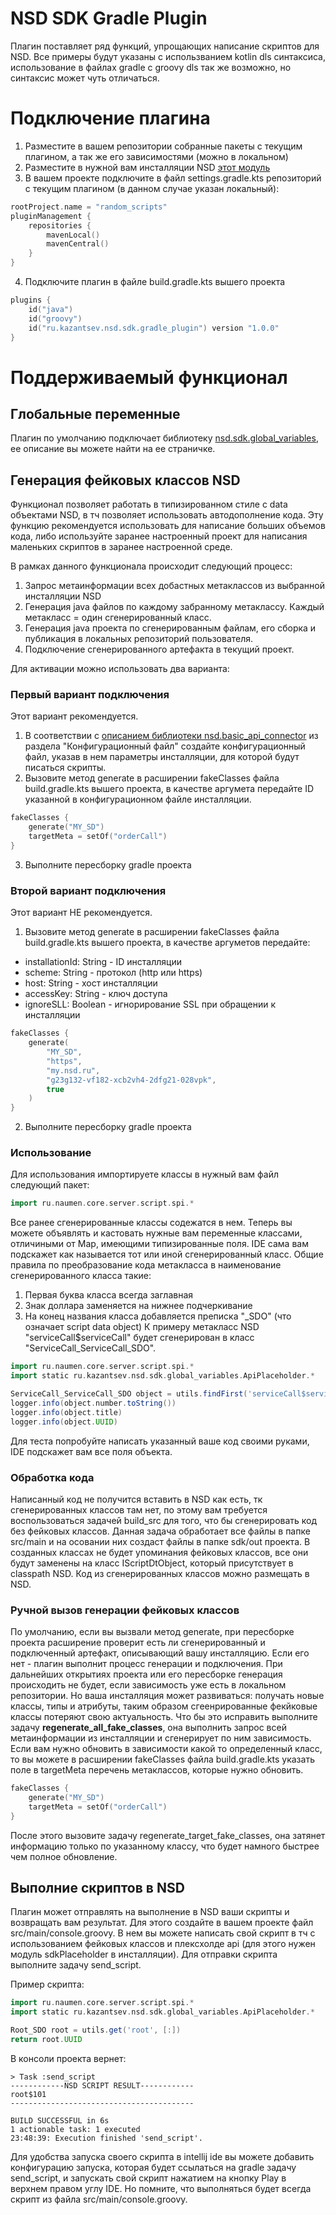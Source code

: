 # NSD SDK Gradle Plugin

Плагин поставляет ряд функций, упрощающих написание скриптов для NSD.
Все примеры будут указаны с использванием kotlin dls синтаксиса, использование в файлах gradle с groovy dls так же возможно, но синтаксис может чуть отличаться.  

# Подключение плагина

1. Разместите в вашем репозитории собранные пакеты с текущим плагином, а так же его зависимостями (можно в локальном)
2. Разместите в нужной вам инсталляции NSD [этот модуль](https://github.com/exeki/nsd.modules.sdk_controller)
3. В вашем проекте подключите в файл settings.gradle.kts репозиторий с текущим плагином (в данном случае указан локальный):
```kotlin
rootProject.name = "random_scripts"
pluginManagement {
    repositories {
        mavenLocal()
        mavenCentral()
    }
}
```
4. Подключите плагин в файле build.gradle.kts вышего проекта
```kotlin
plugins {
    id("java")
    id("groovy")
    id("ru.kazantsev.nsd.sdk.gradle_plugin") version "1.0.0"
}
```

# Поддерживаемый функционал

## Глобальные переменные

Плагин по умолчанию подключает библиотеку [nsd.sdk.global_variables](https://github.com/exeki/nsd.sdk.global_variables), ее описание вы можете найти на ее страничке.

## Генерация фейковых классов NSD

Функционал позволяет работать в типизированном стиле с data объектами NSD, в тч позволяет использовать автодополнение кода.
Эту функцию рекомендуется использовать для написание больших объемов кода, либо используйте заранее настроенный проект для написания маленьких скриптов в заранее настроенной среде.

В рамках данного функционала происходит следующий процесс:
1. Запрос метаинформации всех добастных метаклассов из выбранной инсталляции NSD
2. Генерация java файлов по каждому забранному метаклассу. Каждый метакласс = один сгенерированный класс.
3. Генерация java проекта по сгенерированным файлам, его сборка и публикация в локальных репозиторий пользователя.
4. Подключение сгенерированного артефакта в текущий проект.

Для активации можно использовать два варианта:

### Первый вариант подключения

Этот вариант рекомендуется.

1. В соответствии с [описанием библиотеки nsd.basic_api_connector](https://github.com/exeki/nsd.basic_api_connector/blob/master/README.md) из раздела "Конфигурационный файл" создайте конфигурационный файл, указав в нем параметры инсталляции, для которой будут писаться скрипты. 
2. Вызовите метод generate в расширении fakeClasses файла build.gradle.kts вышего проекта, в качестве аргумета передайте ID указанной в конфигурационном файле инсталляции.
```kotlin
fakeClasses {
    generate("MY_SD")
    targetMeta = setOf("orderCall")
}
```
3. Выполните пересборку gradle проекта

### Второй вариант подключения

Этот вариант НЕ рекомендуется.

1. Вызовите метод generate в расширении fakeClasses файла build.gradle.kts вышего проекта, в качестве аргуметов передайте:
- installationId: String - ID инсталляции 
- scheme: String - протокол (http или https)
- host: String - хост инсталляции
- accessKey: String - ключ доступа
- ignoreSLL: Boolean - игнорирование SSL при обращении к инсталляции
```kotlin
fakeClasses {
    generate(
        "MY_SD",
        "https",
        "my.nsd.ru",
        "g23g132-vf182-xcb2vh4-2dfg21-028vpk",
        true
    )
}
```
2. Выполните пересборку gradle проекта

### Использование

Для использования импортируете классы в нужный вам файл следующий пакет:
```groovy
import ru.naumen.core.server.script.spi.*
```
Все ранее сгенерированные классы содежатся в нем.
Теперь вы можете объявлять и кастовать нужные вам переменные классами, отличиными от Map, имеющими типизированные поля. 
IDE сама вам подскажет как называется тот или иной сгенерированный класс. 
Общие правила по преобразование кода метакласса в наименование сгенерированного класса такие:
1. Первая буква класса всегда заглавная
2. Знак доллара заменяется на нижнее подчеркивание
3. На конец названия класса добавляется преписка "_SDO" (что означает script data object)
К примеру метакласс NSD "serviceCall$serviceCall" будет сгенерирован в класс "ServiceCall_ServiceCall_SDO".
```groovy
import ru.naumen.core.server.script.spi.*
import static ru.kazantsev.nsd.sdk.global_variables.ApiPlaceholder.*

ServiceCall_ServiceCall_SDO object = utils.findFirst('serviceCall$serviceCall', [:]) as ServiceCall_ServiceCall_SDO
logger.info(object.number.toString())
logger.info(object.title)
logger.info(object.UUID)
```
Для теста попробуйте написать указанный ваше код своими руками, IDE подскажет вам все поля объекта.

### Обработка кода

Написанный код не получится вставить в NSD как есть, тк сгенерированных классов там нет, по этому вам требуется воспользоваться задачей build_src для того, что бы сгенерировать код без фейковых классов.
Данная задача обработает все файлы в папке src/main и на осовании них создаст файлы в папке sdk/out проекта. В созданных классах не будет упоминания фейковых классов, все они будут заменены на класс IScriptDtObject, который присутствует в classpath NSD.
Код из сгенерированных классов можно размещать в NSD.

### Ручной вызов генерации фейковых классов

По умолчанию, если вы вызвали метод generate, при пересборке проекта расширение проверит есть ли сгенерированный и подключенный артефакт, описывающий вашу инсталляцию. 
Если его нет - плагин выполнит процесс генерации и подключения. При дальнейших открытиях проекта или его пересборке генерация происходить не будет, если зависимость уже есть в локальном репозитории. 
Но ваша инсталляция может развиваться: получать новые классы, типы и атрибуты, таким образом сгеенрированные фекйковые классы потеряют свою актуальность. Что бы это исправить выполните задачу **regenerate_all_fake_classes**, она выполнить запрос всей метаинформации из инсталляции и сгенерирует по ним зависимость.
Если вам нужно обновить в зависимости какой то определенный класс, то вы можете в расширении fakeClasses файла build.gradle.kts указать поле в targetMeta перечень метаклассов, которые нужно обновить.
```kotlin
fakeClasses {
    generate("MY_SD")
    targetMeta = setOf("orderCall")
}
```
После этого вызовите задачу regenerate_target_fake_classes, она затянет информацию только по указанному классу, что будет намного быстрее чем полное обновление.

## Выполние скриптов в NSD

Плагин может отправлять на выполнение в NSD ваши скрипты и возвращать вам результат. 
Для этого создайте в вашем проекте файл src/main/console.groovy. В нем вы можете написать свой скрипт в тч с использованием фейковых классов и плексхолде api (для этого нужен модуль sdkPlaceholder в инсталляции).
Для отправки скрипта выполните задачу send_script.

Пример скрипта:
```groovy
import ru.naumen.core.server.script.spi.*
import static ru.kazantsev.nsd.sdk.global_variables.ApiPlaceholder.*

Root_SDO root = utils.get('root', [:])
return root.UUID
```
В консоли проекта вернет:
```
> Task :send_script
------------NSD SCRIPT RESULT------------
root$101
-----------------------------------------

BUILD SUCCESSFUL in 6s
1 actionable task: 1 executed
23:48:39: Execution finished 'send_script'.
```

Для удобства запуска своего скрипта в intellij ide вы можете добавить конфигурацию запуска, 
которая будет ссылаться на gradle задачу send_script, и запускать свой скрипт нажатием на кнопку Play в верхнем правом углу IDE.
Но помните, что выполняться будет всегда скрипт из файла src/main/console.groovy.




